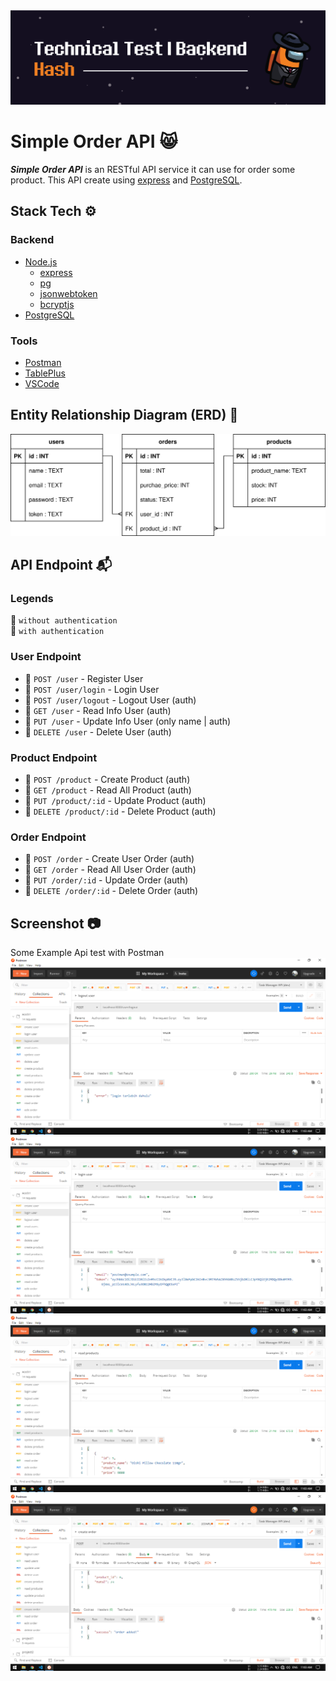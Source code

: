 <img src="./other/BG - header.png">

# Simple Order API 😸
_**Simple Order API**_ is an RESTful API service it can use for order some product. This API create using [express] and [PostgreSQL].

## Stack Tech :gear:

### Backend
* [Node.js]
  * [express]
  * [pg]
  * [jsonwebtoken]
  * [bcryptjs]
* [PostgreSQL]

### Tools
* [Postman]
* [TablePlus]
* [VSCode]

## Entity Relationship Diagram (ERD) :triangular_ruler:
<img src="./other/ERD - Hash - 1.svg" width="640">

## API Endpoint :mailbox_with_mail:

### Legends
:small_blue_diamond: `without authentication` <br>
:small_orange_diamond: `with authentication`


### User Endpoint
* :small_blue_diamond: `POST /user` - Register User
* :small_blue_diamond: `POST /user/login` - Login User
* :small_orange_diamond: `POST /user/logout` - Logout User (auth)
* :small_orange_diamond: `GET /user` - Read Info User (auth)
* :small_orange_diamond: `PUT /user` - Update Info User (only name | auth)
* :small_orange_diamond: `DELETE /user` - Delete User (auth)

### Product Endpoint
* :small_orange_diamond: `POST /product` - Create Product (auth)
* :small_orange_diamond: `GET /product` - Read All Product (auth)
* :small_orange_diamond: `PUT /product/:id` - Update Product (auth)
* :small_orange_diamond: `DELETE /product/:id` - Delete Product (auth)

### Order Endpoint
* :small_orange_diamond: `POST /order` - Create User Order (auth)
* :small_orange_diamond: `GET /order` - Read All User Order (auth)
* :small_orange_diamond: `PUT /order/:id` - Update Order (auth)
* :small_orange_diamond: `DELETE /order/:id` - Delete Order (auth)

## Screenshot :camera:
Some Example Api test with Postman
<img src="./other/SS - 1.png">
<img src="./other/SS - 2.png">
<img src="./other/SS - 3.png">
<img src="./other/SS - 4.png">


[Node.js]: https://nodejs.org/en/ "Node.js - javascript runtime"
[express]: https://www.npmjs.com/package/express "express - npm package"
[pg]: https://www.npmjs.com/package/pg "pg - npm package"
[jsonwebtoken]: https://www.npmjs.com/package/jsonwebtoken "jsonwebtoken - npm package"
[bcryptjs]: https://www.npmjs.com/package/bcryptjs "bcryptjs - npm package"
[PostgreSQL]: https://www.postgresql.org/ "PostgreSQL - database sql"
[Postman]: https://www.postman.com/ "Postman - application"
[TablePlus]: https://tableplus.com/ "TablePlus - application"
[VSCode]: https://code.visualstudio.com/ "Visual Studio Code - application"
